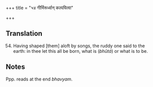 +++
title = "५४ गीर्भिरूर्ध्वान् कल्पयित्वा"

+++
## Translation
54. Having shaped \[them\] aloft by songs, the ruddy one said to the  
earth: in thee let this all be born, what is (*bhūtá*) or what is to be.

## Notes
Ppp. reads at the end *bhavyam*.
